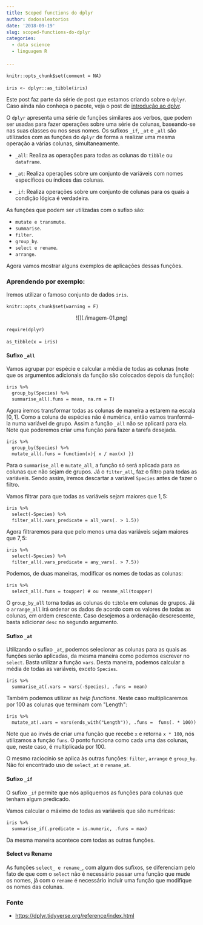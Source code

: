 ```yaml
---
title: Scoped functions do dplyr
author: dadosaleatorios
date: '2018-09-19'
slug: scoped-functions-do-dplyr
categories:
  - data science
  - linguagem R

---
```


```{r echo = F}
knitr::opts_chunk$set(comment = NA)

iris <- dplyr::as_tibble(iris)
```

Este post faz parte da série de post que estamos criando sobre o `dplyr`. Caso ainda não conheça o pacote, veja o post de [introdução ao dplyr](https://www.dadosaleatorios.com.br/post/introdu%C3%A7%C3%A3o-ao-dplyr/).

O `dplyr` apresenta uma série de funções similares aos verbos, que podem ser usadas para fazer operações sobre uma série de colunas, baseando-se nas suas classes ou nos seus nomes. Os sufixos `_if`, `_at` e `_all` são utilizados com as funções do `dplyr` de forma a realizar uma mesma operação a várias colunas, simultaneamente.

- `_all`: Realiza as operações para todas as colunas do `tibble` ou `dataframe`. 

- `_at`: Realiza operações sobre um conjunto de variáveis com nomes específicos ou índices das colunas.

- `_if`: Realiza operações sobre um conjunto de colunas para os quais a condição lógica é verdadeira.

As funções que podem ser utilizadas com o sufixo são:

- `mutate e transmute`.
- `summarise`.
- `filter`.
- `group_by`.
- `select e rename`.
- `arrange`.

Agora vamos mostrar alguns exemplos de aplicações dessas funções. 

### Aprendendo por exemplo:

Iremos utilizar o famoso conjunto de dados `iris`.

```{r, echo=F}
knitr::opts_chunk$set(warning = F)
```

<center>
![](./imagem-01.png)
</center>

</center>


```{r message = FALSE, warning = FALSE}
require(dplyr)

as_tibble(x = iris)
```

#### Sufixo `_all`

Vamos agrupar por espécie e calcular a média de todas as colunas (note que os argumentos adicionais da função são colocados depois da função):

```{r}
iris %>% 
  group_by(Species) %>% 
  summarise_all(.funs = mean, na.rm = T)
```

Agora iremos transformar todas as colunas de maneira a estarem na escala $[0, 1]$. Como a coluna de espécies não é numérica, então vamos tranformá-la numa variável de grupo. Assim a função `_all` não se aplicará para ela. Note que poderemos criar uma função para fazer a tarefa desejada.

```{r}
iris %>% 
  group_by(Species) %>% 
  mutate_all(.funs = function(x){ x / max(x) })
```

Para o `summarise_all` e `mutate_all`, a função só será aplicada para as colunas que não sejam de grupos. Já o `filter_all`, faz o filtro para todas as variáveis. Sendo assim, iremos descartar a variável `Species` antes de fazer o filtro.

Vamos filtrar para que todas as variáveis sejam maiores que $1,5$:

```{r}
iris %>% 
  select(-Species) %>% 
  filter_all(.vars_predicate = all_vars(. > 1.5))
```

Agora filtraremos para que pelo menos uma das variáveis sejam maiores que $7,5$:

```{r}
iris %>% 
  select(-Species) %>% 
  filter_all(.vars_predicate = any_vars(. > 7.5))
```

Podemos, de duas maneiras, modificar os nomes de todas as colunas:

```{r}
iris %>% 
  select_all(.funs = toupper) # ou rename_all(toupper)
```

O `group_by_all` torna todas as colunas do `tibble` em colunas de grupos. Já o `arrange_all` irá ordenar os dados de acordo com os valores de todas as colunas, em ordem crescente. Caso desejemos a ordenação descrescente, basta adicionar `desc` no segundo argumento.

#### Sufixo `_at`

Utilizando o sufixo `_at`, podemos selecionar as colunas para as quais as funções serão aplicadas, da mesma maneira como podemos escrever no `select`. Basta utilizar a função `vars`. Desta maneira, podemos calcular a média de todas as variáveis, exceto `Species`.

```{r}
iris %>% 
  summarise_at(.vars = vars(-Species), .funs = mean)
```

Também podemos utilizar as *help functions*. Neste caso multiplicaremos por $100$ as colunas que terminam com "Length":

```{r}
iris %>% 
  mutate_at(.vars = vars(ends_with("Length")), .funs =  funs(. * 100))
```

Note que ao invés de criar uma função que recebe `x` e retorna `x * 100`, nós utilizamos a função `funs`. O ponto funciona como cada uma das colunas, que, neste caso, é multiplicada por $100$.

O mesmo raciocínio se aplica às outras funções: `filter`, `arrange` e `group_by`. Não foi encontrado uso de `select_at` e `rename_at`.

#### Sufixo `_if`

O sufixo `_if` permite que nós apliquemos as funções para colunas que tenham algum predicado.

Vamos calcular o máximo de todas as variáveis que são numéricas:

```{r}
iris %>% 
  summarise_if(.predicate = is.numeric, .funs = max)
```

Da mesma maneira acontece com todas as outras funções.

#### Select *vs* Rename

As funções `select_ e rename_`, com algum dos sufixos, se diferenciam pelo fato de que com o `select` não é necessário passar uma função que mude os nomes, já com o `rename` é necessário incluir uma função que modifique os nomes das colunas.

### Fonte

- https://dplyr.tidyverse.org/reference/index.html
